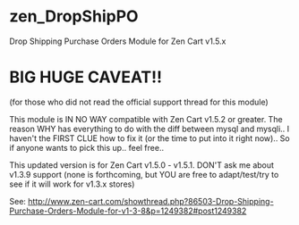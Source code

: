 zen_DropShipPO
==============

Drop Shipping Purchase Orders Module for Zen Cart v1.5.x

BIG HUGE CAVEAT!!
=================
(for those who did not read the official support thread for this module)

This module is IN NO WAY compatible with Zen Cart v1.5.2 or greater. The reason WHY has everything to do with the diff between mysql and mysqli.. I haven't the FIRST CLUE how to fix it (or the time to put into it right now).. So if anyone wants to pick this up.. feel free.. 

This updated version is for Zen Cart v1.5.0 - v1.5.1. DON'T ask me about v1.3.9 support (none is forthcoming, but YOU are free to adapt/test/try to see if it will work for v1.3.x stores)

See: http://www.zen-cart.com/showthread.php?86503-Drop-Shipping-Purchase-Orders-Module-for-v1-3-8&p=1249382#post1249382
